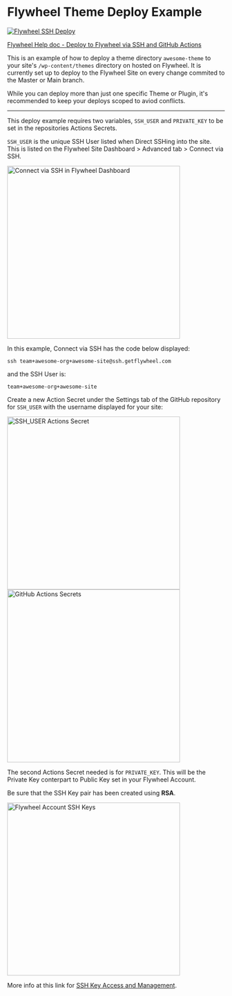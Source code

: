 # Flywheel Theme Deploy Example

[![Flywheel SSH Deploy](https://github.com/matthewselby/fly-theme-deploy/actions/workflows/main.yml/badge.svg?branch=main)](https://github.com/matthewselby/fly-theme-deploy/actions/workflows/main.yml)

[Flywheel Help doc - Deploy to Flywheel via SSH and GitHub Actions](https://getflywheel.com/wordpress-support/deploying-to-flywheel-via-ssh-and-github-actions/)

This is an example of how to deploy a theme directory `awesome-theme` to your site's `/wp-content/themes` directory on hosted on Flywheel. It is currently set up to deploy to the Flywheel Site on every change commited to the Master or Main branch.

While you can deploy more than just one specific Theme or Plugin, it's recommended to keep your deploys scoped to aviod conflicts.

---

This deploy example requires two variables, `SSH_USER` and `PRIVATE_KEY` to be set in the repositories Actions Secrets.

`SSH_USER` is the unique SSH User listed when Direct SSHing into the site. This is listed on the Flywheel Site Dashboard > Advanced tab > Connect via SSH.

<img width="400" alt="Connect via SSH in Flywheel Dashboard" src="https://user-images.githubusercontent.com/14359078/193362754-440162ea-2e11-42cc-84ed-477747f379ac.png">

In this example, Connect via SSH has the code below displayed:

`ssh team+awesome-org+awesome-site@ssh.getflywheel.com`

and the SSH User is:

`team+awesome-org+awesome-site`

Create a new Action Secret under the Settings tab of the GitHub repository for `SSH_USER` with the username displayed for your site:

<img width="400" alt="SSH_USER Actions Secret" src="https://user-images.githubusercontent.com/14359078/193364020-cb0c4970-e42e-4960-857e-19df70809230.png">
<img width="400" alt="GitHub Actions Secrets" src="https://user-images.githubusercontent.com/14359078/193364037-758e1864-9a8a-45e6-aab9-411f056a2dee.png">


The second Actions Secret needed is for `PRIVATE_KEY`. This will be the Private Key conterpart to Public Key set in your Flywheel Account.

Be sure that the SSH Key pair has been created using **RSA**.

<img width="400" alt="Flywheel Account SSH Keys" src="https://user-images.githubusercontent.com/14359078/193363295-6fa863f3-d13a-4745-a81d-078270c93773.png">

More info at this link for [SSH Key Access and Management](https://getflywheel.com/wordpress-support/ssh-key-access-and-management/).
